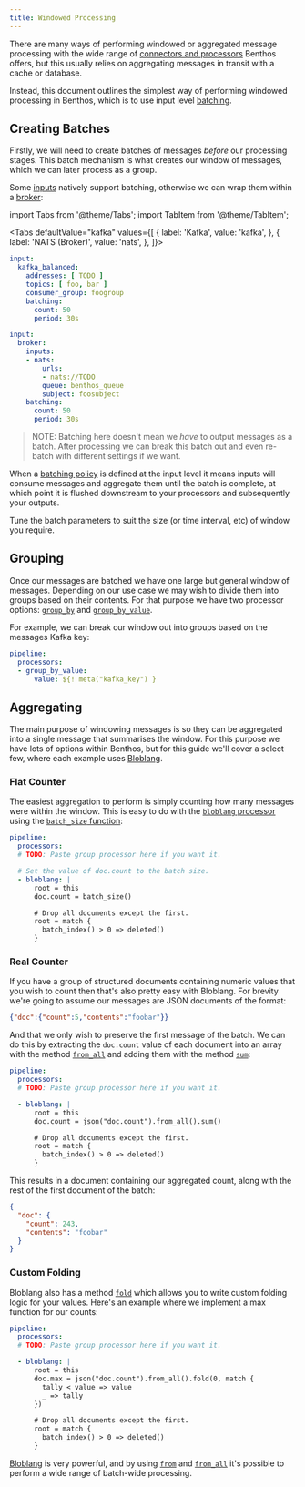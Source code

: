 ```yaml
---
title: Windowed Processing
---
```


There are many ways of performing windowed or aggregated message processing with the wide range of [connectors and processors][processors] Benthos offers, but this usually relies on aggregating messages in transit with a cache or database.

Instead, this document outlines the simplest way of performing windowed processing in Benthos, which is to use input level [batching][batching].

## Creating Batches

Firstly, we will need to create batches of messages _before_ our processing stages. This batch mechanism is what creates our window of messages, which we can later process as a group.

Some [inputs][inputs] natively support batching, otherwise we can wrap them within a [broker][input-broker]:

import Tabs from '@theme/Tabs';
import TabItem from '@theme/TabItem';

<Tabs defaultValue="kafka" values={[
  { label: 'Kafka', value: 'kafka', },
  { label: 'NATS (Broker)', value: 'nats', },
]}>
<TabItem value="kafka">

```yaml
input:
  kafka_balanced:
    addresses: [ TODO ]
    topics: [ foo, bar ]
    consumer_group: foogroup
    batching:
      count: 50
      period: 30s
```

</TabItem>
<TabItem value="nats">

```yaml
input:
  broker:
    inputs:
    - nats:
        urls:
        - nats://TODO
        queue: benthos_queue
        subject: foosubject
    batching:
      count: 50
      period: 30s
```

</TabItem>
</Tabs>

> NOTE: Batching here doesn't mean we _have_ to output messages as a batch. After processing we can break this batch out and even re-batch with different settings if we want.

When a [batching policy][batching-policy] is defined at the input level it means inputs will consume messages and aggregate them until the batch is complete, at which point it is flushed downstream to your processors and subsequently your outputs.

Tune the batch parameters to suit the size (or time interval, etc) of window you require.

## Grouping

Once our messages are batched we have one large but general window of messages. Depending on our use case we may wish to divide them into groups based on their contents. For that purpose we have two processor options: [`group_by`][group-by-proc] and [`group_by_value`][group-by-value-proc].

For example, we can break our window out into groups based on the messages Kafka key:

```yaml
pipeline:
  processors:
  - group_by_value:
      value: ${! meta("kafka_key") }
```

## Aggregating

The main purpose of windowing messages is so they can be aggregated into a single message that summarises the window. For this purpose we have lots of options within Benthos, but for this guide we'll cover a select few, where each example uses [Bloblang][bloblang].

### Flat Counter

The easiest aggregation to perform is simply counting how many messages were within the window. This is easy to do with the [`bloblang` processor][processors.bloblang] using the [`batch_size` function][bloblang.functions.batch_size]:

```yaml
pipeline:
  processors:
  # TODO: Paste group processor here if you want it.

  # Set the value of doc.count to the batch size.
  - bloblang: |
      root = this
      doc.count = batch_size()

      # Drop all documents except the first.
      root = match {
        batch_index() > 0 => deleted()
      }
```

### Real Counter

If you have a group of structured documents containing numeric values that you wish to count then that's also pretty easy with Bloblang. For brevity we're going to assume our messages are JSON documents of the format:

```json
{"doc":{"count":5,"contents":"foobar"}}
```

And that we only wish to preserve the first message of the batch. We can do this by extracting the `doc.count` value of each document into an array with the method [`from_all`][bloblang.methods.from_all] and adding them with the method [`sum`][bloblang.methods.sum]:

```yaml
pipeline:
  processors:
  # TODO: Paste group processor here if you want it.

  - bloblang: |
      root = this
      doc.count = json("doc.count").from_all().sum()

      # Drop all documents except the first.
      root = match {
        batch_index() > 0 => deleted()
      }
```

This results in a document containing our aggregated count, along with the rest of the first document of the batch:

```json
{
  "doc": {
    "count": 243,
    "contents": "foobar"
  }
}
```

### Custom Folding

Bloblang also has a method [`fold`][bloblang.methods.fold] which allows you to write custom folding logic for your values. Here's an example where we implement a max function for our counts:

```yaml
pipeline:
  processors:
  # TODO: Paste group processor here if you want it.

  - bloblang: |
      root = this
      doc.max = json("doc.count").from_all().fold(0, match {
        tally < value => value
        _ => tally
      })

      # Drop all documents except the first.
      root = match {
        batch_index() > 0 => deleted()
      }
```

[Bloblang][bloblang] is very powerful, and by using [`from`][bloblang.methods.from] and [`from_all`][bloblang.methods.from_all] it's possible to perform a wide range of batch-wide processing.

[batching]: /docs/configuration/batching
[batching-policy]: /docs/configuration/batching#batch-policy
[processors]: /docs/components/processors/about
[bloblang]: /docs/guides/bloblang/about
[bloblang.functions.batch_size]: /docs/guides/bloblang/functions#batch_size
[bloblang.methods.from_all]: /docs/guides/bloblang/methods#from_all
[bloblang.methods.from]: /docs/guides/bloblang/methods#from
[bloblang.methods.sum]: /docs/guides/bloblang/methods#sum
[bloblang.methods.fold]: /docs/guides/bloblang/methods#fold
[processors.bloblang]: /docs/components/processors/bloblang
[group-by-proc]: /docs/components/processors/group_by
[group-by-value-proc]: /docs/components/processors/group_by_value
[inputs]: /docs/components/inputs/about
[input-broker]: /docs/components/inputs/broker